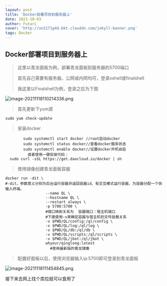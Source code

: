 ```yaml
---
layout: post
title: 'Docker部署项目到服务器上'
date: 2021-10-03
author: Futari
cover: 'http://on2171g4d.bkt.clouddn.com/jekyll-banner.png'
tags: Docker
---
```


## Docker部署项目到服务器上

> 这里以青龙面板为例，部署青龙面板到服务器的5700端口
>
> 首先自己需要有服务器，公网或内网均可，登录xshell或finalshell
>
> 我这里以Finalshell为例，登录之后为下图
>


![image-20211118110214336.png](https://i.loli.net/2021/11/26/yCIdAkcg593lvRG.png)

> 首先更新下yum源
```
sudo yum check-update
```
>安装docker
```		curl -fsSL https://get.docker.com/ | sh
		sudo systemctl start docker	//root启动docker
		sudo systemctl status docker//查看docker服务状态
		sudo systemctl enable docker//设置docker开机自启
		  或者使用一键安装代码：
  sudo curl -sSL https://get.daocloud.io/docker | sh
  ```


>使用镜像创建青龙面板容器
```
docker run -dit \					
#-dit，参数意义分别为后台运行容器并返回容器id、有交互模式运行容器、为容器分配一个伪输入终端。
				  --name QL \
				  --hostname QL \
				  --restart always \
				  -p 5700:5700 \
				  #端口映射关系为  容器端口：宿主机端口
				  #下面使用-v来确定容器与宿主机的文件挂载关系
				  -v $PWD/QL/config:/ql/config \
				  -v $PWD/QL/log:/ql/log \
				  -v $PWD/QL/db:/ql/db \
				  -v $PWD/QL/scripts:/ql/scripts \
				  -v $PWD/QL/jbot:/ql/jbot \
				  whyour/qinglong:latest
					#使用最新版的青龙镜像
```
>配置好面板以后，使用浏览器输入ip:5700即可登录到青龙面板

![image-20211118111454845.png](https://i.loli.net/2021/11/26/2DX8sO4IojbHKR5.png)

接下来去网上找个库拉就可以食用了